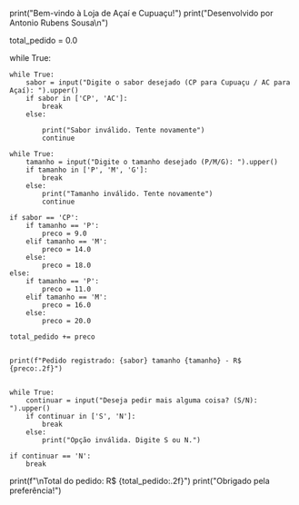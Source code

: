 print("Bem-vindo à Loja de Açaí e Cupuaçu!")
print("Desenvolvido por Antonio Rubens Sousa\n")  

total_pedido = 0.0

while True:

    while True:
        sabor = input("Digite o sabor desejado (CP para Cupuaçu / AC para Açaí): ").upper()
        if sabor in ['CP', 'AC']:
            break
        else:
         
            print("Sabor inválido. Tente novamente")
            continue  

    while True:
        tamanho = input("Digite o tamanho desejado (P/M/G): ").upper()
        if tamanho in ['P', 'M', 'G']:
            break
        else:
            print("Tamanho inválido. Tente novamente")
            continue  

    if sabor == 'CP':
        if tamanho == 'P':
            preco = 9.0
        elif tamanho == 'M':
            preco = 14.0
        else:  
            preco = 18.0
    else:  
        if tamanho == 'P':
            preco = 11.0
        elif tamanho == 'M':
            preco = 16.0
        else:  
            preco = 20.0

    total_pedido += preco

   
    print(f"Pedido registrado: {sabor} tamanho {tamanho} - R$ {preco:.2f}")

    
    while True:
        continuar = input("Deseja pedir mais alguma coisa? (S/N): ").upper()
        if continuar in ['S', 'N']:
            break
        else:
            print("Opção inválida. Digite S ou N.")
    
    if continuar == 'N':
        break  

print(f"\nTotal do pedido: R$ {total_pedido:.2f}")
print("Obrigado pela preferência!")
